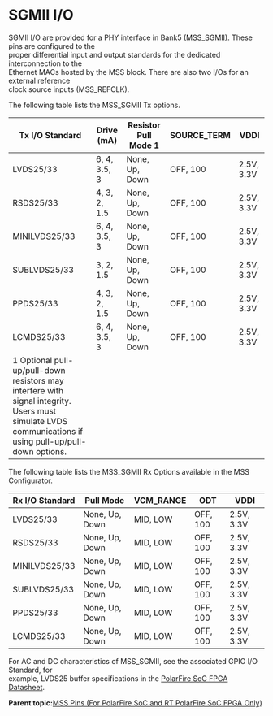 # SGMII I/O

SGMII I/O are provided for a PHY interface in Bank5 \(MSS\_SGMII\). These pins are configured to the<br /> proper differential input and output standards for the dedicated interconnection to the<br /> Ethernet MACs hosted by the MSS block. There are also two I/Os for an external reference<br /> clock source inputs \(MSS\_REFCLK\).

The following table lists the MSS\_SGMII Tx options.

|Tx I/O Standard|Drive \(mA\)|Resistor Pull Mode 1|SOURCE\_TERM|VDDI|
|---------------|------------|--------------------|------------|----|
|LVDS25/33|6, 4, 3.5, 3|None, Up, Down|OFF, 100|2.5V, 3.3V|
|RSDS25/33|4, 3, 2, 1.5|None, Up, Down|OFF, 100|2.5V, 3.3V|
|MINILVDS25/33|6, 4, 3.5, 3|None, Up, Down|OFF, 100|2.5V, 3.3V|
|SUBLVDS25/33|3, 2, 1.5|None, Up, Down|OFF, 100|2.5V, 3.3V|
|PPDS25/33|4, 3, 2, 1.5|None, Up, Down|OFF, 100|2.5V, 3.3V|
|LCMDS25/33|6, 4, 3.5, 3|None, Up, Down|OFF, 100|2.5V, 3.3V|
|1 Optional pull-up/pull-down<br /> resistors may interfere with signal integrity. Users must simulate LVDS<br /> communications if using pull-up/pull-down options.|

The following table lists the MSS\_SGMII Rx Options available in the MSS Configurator.

|Rx I/O Standard|Pull Mode|VCM\_RANGE|ODT|VDDI|
|---------------|---------|----------|---|----|
|LVDS25/33|None, Up, Down|MID, LOW|OFF, 100|2.5V, 3.3V|
|RSDS25/33|None, Up, Down|MID, LOW|OFF, 100|2.5V, 3.3V|
|MINILVDS25/33|None, Up, Down|MID, LOW|OFF, 100|2.5V, 3.3V|
|SUBLVDS25/33|None, Up, Down|MID, LOW|OFF, 100|2.5V, 3.3V|
|PPDS25/33|None, Up, Down|MID, LOW|OFF, 100|2.5V, 3.3V|
|LCMDS25/33|None, Up, Down|MID, LOW|OFF, 100|2.5V, 3.3V|

For AC and DC characteristics of MSS\_SGMII, see the associated GPIO I/O Standard, for<br /> example, LVDS25 buffer specifications in the [PolarFire SoC FPGA Datasheet](https://ww1.microchip.com/downloads/aemDocuments/documents/FPGA/ProductDocuments/DataSheets/PolarFire-SoC-Datasheet-DS00004248.pdf).

**Parent topic:**[MSS Pins \(For PolarFire SoC and RT PolarFire SoC FPGA Only\)](GUID-5B999592-2043-4A0E-85FB-43673D9B9748.md)

